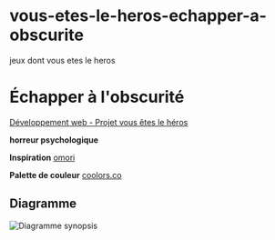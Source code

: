 # vous-etes-le-heros-echapper-a-obscurite
 jeux dont vous etes le heros

 # Échapper à l'obscurité

 [Développement web - Projet vous êtes le héros](https://smnarnold.com/projets/vous-etes-le-heros)

 **horreur psychologique**

 **Inspiration** [omori](https://www.omori-game.com/en)

 **Palette de couleur** [coolors.co](https://coolors.co/ffffff-707070-303030-101010-000000)

 ## Diagramme
 ![Diagramme synopsis](../assets/synopsis.png)




